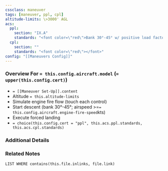 ```yaml
---
cssclass: maneuver
tags: [maneuver, ppl, cpl]
altitude-limits: \>3000' AGL
acs:
  ppl: 
    section: "IX.A"
    standards: "<font color=\"red\">Bank 30°-45° w/ positive load factor</font>"
  cpl: 
    section: ""
    standards: "<font color=\"red\"></font>"
config: "[[Maneuvers Config]]"
---
```

### Overview For `= this.config.aircraft.model` (`= upper(this.config.cert)`)
- `= [[Maneuver Set-Up]].content`
- Altitude `= this.altitude-limits`
- Simulate engine fire flow (touch each control)
- Start descent (bank 30°-45°; airspeed >=`= this.config.aircraft.engine-fire-speed`kts)
- Execute forced landing
- `= choice(this.config.cert = "ppl", this.acs.ppl.standards, this.acs.cpl.standards)`

### Additional Details

### Related Notes
```dataview
LIST WHERE contains(this.file.inlinks, file.link)
```
